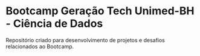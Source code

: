# Bootcamp Geração Tech Unimed-BH - Ciência de Dados
Repositório criado para desenvolvimento de projetos e desafios relacionados ao Bootcamp. 
